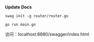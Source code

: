 **Update Docs**

```shell
swag init -g router/router.go

go run main.go
```

访问：localhost:8880/swagger/index.html